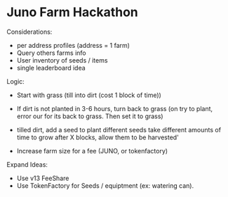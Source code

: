 # Juno Farm Hackathon


Considerations:
- per address profiles (address = 1 farm)
- Query others farms info
- User inventory of seeds / items
- single leaderboard idea

Logic:
- Start with grass (till into dirt (cost 1 block of time))
- If dirt is not planted in 3-6 hours, turn back to grass (on try to plant, error our for its back to grass. Then set it to grass)

- tilled dirt, add a seed to plant
    different seeds take different amounts of time to grow
    after X blocks, allow them to be harvested'

- Increase farm size for a fee (JUNO, or tokenfactory)


Expand Ideas:
- Use v13 FeeShare
- Use TokenFactory for Seeds / equiptment  (ex: watering can).